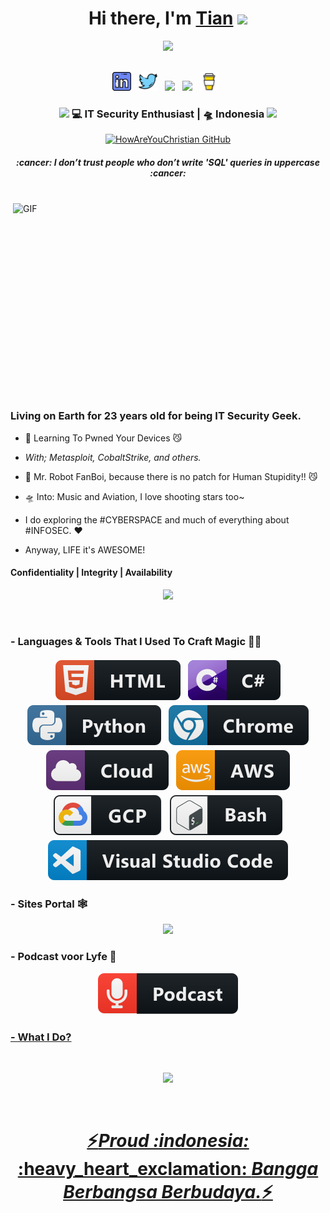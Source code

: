 <div align="center">
   <h1>Hi there, I'm <a href="https://s.id/howareyouchristian">Tian</a> <img src="https://media.giphy.com/media/hvRJCLFzcasrR4ia7z/giphy.gif" width="25px"> </h1>
   
   <center><img src="https://pronoun.cyou/x/y?subject=He&object=Him&height=30"></center>
   
   <br>
</div>

<p align='center'>
   <a href="https://linkedin.com/in/ChristianRonaldo"><img height="30" src="https://raw.githubusercontent.com/8bithemant/8bithemant/master/linkedin.png?raw=true"></a>&nbsp;&nbsp;
<a href="https://twitter.com/HowAreYouChrist"><img height="30" src="https://raw.githubusercontent.com/8bithemant/8bithemant/master/twitter.png?raw=true"></a>&nbsp;&nbsp;
<a href="https://instagr.am/HowAreYouChristian"><img height="30" src="https://img.icons8.com/doodle/512/000000/instagram-new.png"></a>&nbsp;&nbsp;
<a href="https://fb.me/HowAreYouChristian"><img height="30" src="https://img.icons8.com/doodle/512/000000/facebook-new.png"></a>&nbsp;&nbsp;
 <a href="https://buymeacoffee.com/HowAreYouChrist"><img height="30" src="https://raw.githubusercontent.com/8bithemant/8bithemant/master/coffee.jpg?raw=true"></a>&nbsp;&nbsp;
 </p>


<div align="center">
<h3><img src="https://media.giphy.com/media/WUlplcMpOCEmTGBtBW/giphy.gif" width="30"> 💻 IT Security Enthusiast | 🛸 Indonesia <img src="https://media.giphy.com/media/WUlplcMpOCEmTGBtBW/giphy.gif" width="30"></h3>
</div>


<p align="center">
   <a href="https://badges.pufler.dev/visits/howareyouchristian/howareyouchristian"> <img alt="HowAreYouChristian GitHub" src="https://badges.pufler.dev/visits/howareyouchristian/howareyouchristian"> </a>
 </p>
 
 <h5 align="center">
   <i>:cancer: I don’t trust people who don’t write 'SQL' queries in uppercase️ :cancer:</i>
  </h5>
 
 
<br />
<img align="right" height="330px" width="500px" alt="GIF" src="https://media.tenor.com/images/57ad40aee94c2f0919736b3c83171781/tenor.gif" />
<p align="center">
  <h3> Living on Earth for 23 years old for being IT Security Geek.</h3>
</p>

 - 🥀 Learning To Pwned Your Devices :smirk_cat:
 
 - <i>With; Metasploit, CobaltStrike, and others.</i>
   
 - 🔭 Mr. Robot FanBoi, because there is no patch for Human Stupidity!! 😼

 - 🛸 Into: Music and Aviation, I love shooting stars too~
 
 - I do exploring the #CYBERSPACE and much of everything about #INFOSEC. :heart:
 
 - Anyway, LIFE it's AWESOME!
 
 
 <p align="center">
  <h4>  Confidentiality | Integrity | Availability </h4>
   </p>


<!--  -->

<p align="center" >
<a href="https://github.com/anuraghazra/github-readme-stats"> 
    <img  src="https://github-readme-stats.vercel.app/api?username=howareyouchristian&&show_icons=true&theme=radical"/>
  </a>

</p>

<br />

### - Languages & Tools That I Used To Craft Magic :mage_man:

<p align="center">
  <!-- For more icons please follow  https://github.com/MikeCodesDotNET/ColoredBadges -->
  <img src="https://raw.githubusercontent.com/8bithemant/8bithemant/master/svg/dev/languages/html.svg" alt="html" style="vertical-align:top; margin:4px">    
  <img src="https://raw.githubusercontent.com/8bithemant/8bithemant/master/svg/dev/languages/csharp.svg" alt="csharp" style="vertical-align:top; margin:4px">
  <img src="https://raw.githubusercontent.com/8bithemant/8bithemant/master/svg/dev/languages/python.svg" alt="python" style="vertical-align:top; margin:4px">
  <img src="https://raw.githubusercontent.com/8bithemant/8bithemant/master/svg/dev/misc/chrome.svg" alt="chrome" style="vertical-align:top; margin:4px">
  <img src="https://raw.githubusercontent.com/8bithemant/8bithemant/master/svg/dev/misc/cloud.svg" alt="cloud" style="vertical-align:top; margin:4px">
  <img src="https://raw.githubusercontent.com/8bithemant/8bithemant/master/svg/dev/services/aws.svg" alt="aws" style="vertical-align:top; margin:4px">
  <img src="https://raw.githubusercontent.com/8bithemant/8bithemant/master/svg/dev/services/gcp.svg" alt="gcp" style="vertical-align:top; margin:4px">
  <img src="https://raw.githubusercontent.com/8bithemant/8bithemant/master/svg/dev/tools/bash.svg" alt="bash" style="vertical-align:top; margin:4px">
  <img src="https://raw.githubusercontent.com/8bithemant/8bithemant/master/svg/dev/tools/visualstudio_code.svg" alt="vscode" style="vertical-align:top; margin:4px">
</p>


### - Sites Portal :spider_web:

<p align="center">
  <a href="https://s.id/howareyouchristian">
    <img src="https://img.icons8.com/wired/200/000000/domain.png"> 
  </a>
</p>


### - Podcast voor Lyfe :heart_decoration:

<p align="center">
  <a href="https://s.id/howareyouchristian">
  <img src="https://raw.githubusercontent.com/8bithemant/8bithemant/master/svg/streaming/podcast.svg"> 
</p>


 ### - What I Do?

<br />

<p align="center">
   <img src="https://media.giphy.com/media/3oKIPcqmx1mpCOJJp6/giphy.gif" />
   </p>
   
   
<br />

<h1 align='center'>⚡️<i>Proud :indonesia:</i> :heavy_heart_exclamation: <i>Bangga Berbangsa Berbudaya.</i>⚡️</h1>
